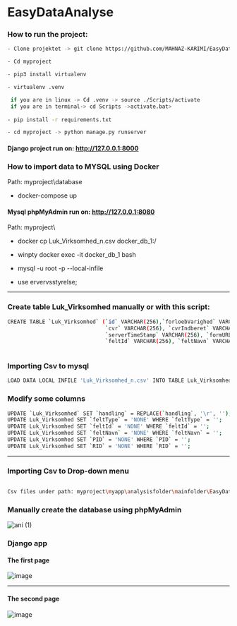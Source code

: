 # EasyDataAnalyse 

### How to run the project:
```sh
- Clone projektet -> git clone https://github.com/MAHNAZ-KARIMI/EasyDataAnalyse.git

- Cd myproject

- pip3 install virtualenv

- virtualenv .venv 

 if you are in linux -> Cd .venv -> source ./Scripts/activate 
 if you are in terminal-> cd Scripts ->activate.bat> 
 
- pip install -r requirements.txt

- cd myproject -> python manage.py runserver

```  
  
 #### Django project run on: http://127.0.0.1:8000 
  
  
  
 ### How to import data to MYSQL using Docker
 
 Path: myproject\database
  
- docker-compose up

#### Mysql phpMyAdmin run on: http://127.0.0.1:8080

Path: myproject\

- docker cp Luk_Virksomhed_n.csv docker_db_1:/

- winpty docker exec -it docker_db_1 bash

- mysql -u root -p --local-infile

- use ervervsstyrelse;


---------------
### Create table Luk_Virksomhed manually or with this script: 
```sh
CREATE TABLE `Luk_Virksomhed` (`id` VARCHAR(256),`forloebVarighed` VARCHAR(256),`virkStartForloebsId` VARCHAR(256), 
                               `cvr` VARCHAR(256), `cvrIndberet` VARCHAR(256),`RID` VARCHAR(256), `PID` VARCHAR(256),
                               `serverTimeStamp` VARCHAR(256), `formURL` VARCHAR(256),`feltType` VARCHAR(256),
                               `feltId` VARCHAR(256), `feltNavn` VARCHAR(256), `handling` VARCHAR(256));
                               
```


### Importing Csv to mysql
```sh
LOAD DATA LOCAL INFILE 'Luk_Virksomhed_n.csv' INTO TABLE Luk_Virksomhed FIELDS TERMINATED BY ';' LINES TERMINATED BY '\n' IGNORE 1 ROWS;
```
### Modify some columns
```sh
UPDATE `Luk_Virksomhed` SET `handling` = REPLACE(`handling`, '\r', '');
UPDATE Luk_Virksomhed SET `feltType` = 'NONE' WHERE `feltType` = '';
UPDATE Luk_Virksomhed SET `feltId` = 'NONE' WHERE `feltId` = '';
UPDATE Luk_Virksomhed SET `feltNavn` = 'NONE' WHERE `feltNavn` = '';
UPDATE Luk_Virksomhed SET `PID` = 'NONE' WHERE `PID` = '';
UPDATE Luk_Virksomhed SET `RID` = 'NONE' WHERE `RID` = '';

```
-----------------------------

### Importing Csv to Drop-down menu
```sh

Csv files under path: myproject\myapp\analysisfolder\mainfolder\EasyData

```

### Manually create the database using phpMyAdmin


![ani (1)](https://user-images.githubusercontent.com/62967908/93829884-fed20400-fc6e-11ea-90ec-a233b84d9f0f.gif)


### Django app

#### The first page

![image](https://user-images.githubusercontent.com/62967908/93047714-5ebc1f80-f65d-11ea-836d-468704919ac3.png)


-------------------------------------------------------------------------------------------------------------
#### The second page

![image](https://user-images.githubusercontent.com/62967908/93048136-721bba80-f65e-11ea-9057-ed1bab09c57b.png)
